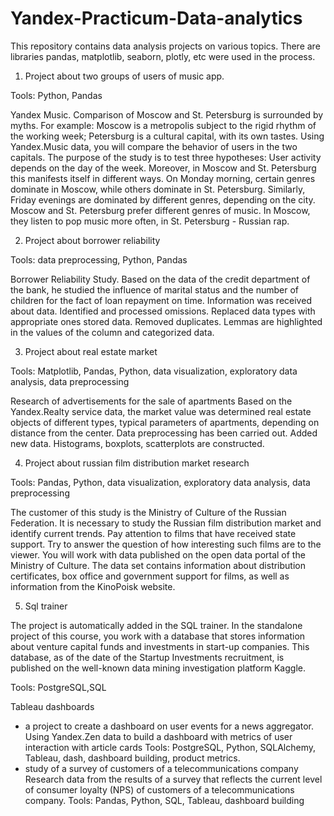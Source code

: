 # Yandex-Practicum-Data-analytics
 This repository contains data analysis projects on various topics. There are libraries pandas, matplotlib, seaborn, plotly, etc were used in the process.

1. Project about two groups of users of music app.

Tools: Python, Pandas

Yandex Music.
Comparison of Moscow and St. Petersburg is surrounded by myths. For example:
Moscow is a metropolis subject to the rigid rhythm of the working week;
Petersburg is a cultural capital, with its own tastes.
Using Yandex.Music data, you will compare the behavior of users in the two capitals.
The purpose of the study is to test three hypotheses:
User activity depends on the day of the week. Moreover, in Moscow and St. Petersburg this manifests itself in different ways.
On Monday morning, certain genres dominate in Moscow, while others dominate in St. Petersburg. Similarly, Friday evenings are dominated by different genres, depending on the city.
Moscow and St. Petersburg prefer different genres of music. In Moscow, they listen to pop music more often, in St. Petersburg - Russian rap.

2. Project about borrower reliability

Tools: data preprocessing, Python, Pandas

Borrower Reliability Study.
Based on the data of the credit department of the bank, he studied the influence of marital status and
the number of children for the fact of loan repayment on time. Information was received about
data. Identified and processed omissions. Replaced data types with appropriate ones
stored data. Removed duplicates. Lemmas are highlighted in the values of the column and
categorized data.

3. Project about real estate market

Tools: Matplotlib, Pandas, Python, data visualization, exploratory data analysis, data preprocessing

Research of advertisements for the sale of apartments
Based on the Yandex.Realty service data, the market value was determined
real estate objects of different types, typical parameters of apartments, depending on
distance from the center. Data preprocessing has been carried out. Added new data.
Histograms, boxplots, scatterplots are constructed.

4. Project about russian film distribution market research

Tools: Pandas, Python, data visualization, exploratory data analysis, data preprocessing

The customer of this study is the Ministry of Culture of the Russian Federation.
It is necessary to study the Russian film distribution market and identify current trends. Pay attention to films that have received state support. Try to answer the question of how interesting such films are to the viewer.
You will work with data published on the open data portal of the Ministry of Culture. The data set contains information about distribution certificates, box office and government support for films, as well as information from the KinoPoisk website.

5. Sql trainer

The project is automatically added in the SQL trainer. In the standalone project of this course, you work with a database that stores information about venture capital funds and investments in start-up companies. This database, as of the date of the Startup Investments recruitment, is published on the well-known data mining investigation platform Kaggle.

Tools: PostgreSQL,SQL





Tableau dashboards 
- a project to create a dashboard on user events for a news aggregator.
Using Yandex.Zen data to build a dashboard with metrics of user interaction with article cards
Tools: PostgreSQL, Python, SQLAlchemy, Tableau, dash, dashboard building, product metrics.
- study of a survey of customers of a telecommunications company
Research data from the results of a survey that reflects the current level of consumer loyalty (NPS) of customers of a telecommunications company.
Tools: Pandas, Python, SQL, Tableau, dashboard building
